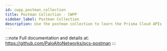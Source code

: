 ```yaml
---
id: cwpp_postman_collection
title: Postman Collection - CWPP
sidebar_label: Postman Collection
description: Use the postman collection to learn the Prisma Cloud APIs
---
```


:::note
Full documentation and details at: https://github.com/PaloAltoNetworks/pcs-postman
:::
